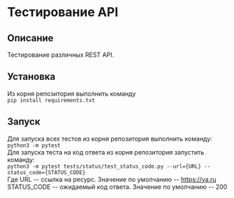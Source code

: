 # Тестирование API
## Описание
Тестирование различных REST API.
## Установка
Из корня репозитория выполнить команду  
`pip install requirements.txt`
## Запуск
Для запуска всех тестов из корня репозитория выполнить команду:  
`python3 -m pytest`  
Для запуска теста на код ответа из корня репозитория запустить команду:  
`python3 -m pytest tests/status/test_status_code.py --url={URL} --status_code={STATUS_CODE}`  
Где URL -- ссылка на ресурс. Значение по умолчанию -- https://ya.ru  
STATUS_CODE -- ожидаемый код ответа. Значение по умолчанию -- 200
